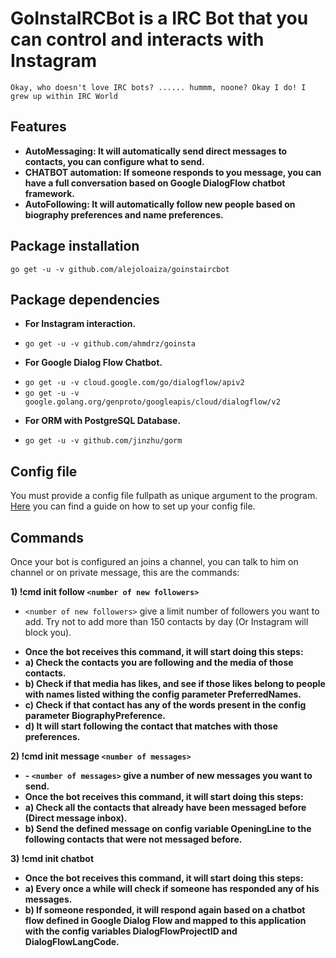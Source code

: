 # GoInstaIRCBot is a IRC Bot that you can control and interacts with Instagram

`Okay, who doesn't love IRC bots? ...... hummm, noone? Okay I do! I grew up within IRC World`

## Features

* **AutoMessaging: It will automatically send direct messages to contacts, you can configure what to send.**
* **CHATBOT automation: If someone responds to you message, you can have a full conversation based on Google DialogFlow chatbot framework.**
* **AutoFollowing: It will automatically follow new people based on biography preferences and name preferences.**


## Package installation 
`go get -u -v github.com/alejoloaiza/goinstaircbot`

## Package dependencies
* **For Instagram interaction.**
- `go get -u -v github.com/ahmdrz/goinsta`
* **For Google Dialog Flow Chatbot.**
- `go get -u -v cloud.google.com/go/dialogflow/apiv2`
- `go get -u -v google.golang.org/genproto/googleapis/cloud/dialogflow/v2`
* **For ORM with PostgreSQL Database.**
- `go get -u -v github.com/jinzhu/gorm`

## Config file
You must provide a config file fullpath as unique argument to the program. [Here](CONFIG.md) you can find a guide on how to set up your config file.

## Commands

Once your bot is configured an joins a channel, you can talk to him on channel or on private message, this are the commands:

 **1) !cmd init follow `<number of new followers>`**
- `<number of new followers>` give a limit number of followers you want to add. Try not to add more than 150 contacts by day (Or Instagram will block you).
* **Once the bot receives this command, it will start doing this steps:**
* **a) Check the contacts you are following and the media of those contacts.**
* **b) Check if that media has likes, and see if those likes belong to people with names listed withing the config parameter PreferredNames.**
* **c) Check if that contact has any of the words present in the config parameter BiographyPreference.**
* **d) It will start following the contact that matches with those preferences.**

 **2) !cmd init message `<number of messages>`**
* **- `<number of messages>` give a number of new messages you want to send.**
* **Once the bot receives this command, it will start doing this steps:**
* **a) Check all the contacts that already have been messaged before (Direct message inbox).**
* **b) Send the defined message on config variable OpeningLine to the following contacts that were not messaged before.**

 **3) !cmd init chatbot**
* **Once the bot receives this command, it will start doing this steps:**
* **a) Every once a while will check if someone has responded any of his messages.**
* **b) If someone responded, it will respond again based on a chatbot flow defined in Google Dialog Flow and mapped to this application with the config variables DialogFlowProjectID and DialogFlowLangCode.**
